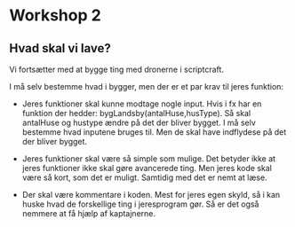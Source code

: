 # Workshop 2

## Hvad skal vi lave?

Vi fortsætter med at bygge ting med dronerne i scriptcraft.

I må selv bestemme hvad i bygger, men der er et par krav til jeres funktion:

* Jeres funktioner skal kunne modtage nogle input. Hvis i fx har en funktion der hedder: bygLandsby(antalHuse,husType). Så skal antalHuse og hustype ændre på det der bliver bygget. I må selv bestemme hvad inputene bruges til. Men de skal have indflydese på det der bliver bygget.

* Jeres funktioner skal være så simple som mulige. Det betyder ikke at jeres funktioner ikke skal gøre avancerede ting. Men jeres kode skal være så kort, som det er muligt. Samtidig med det er nemt at læse.

* Der skal være kommentare i koden. Mest for jeres egen skyld, så i kan huske hvad de forskellige ting i jeresprogram gør. Så er det også nemmere at få hjælp af kaptajnerne.

